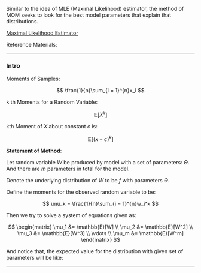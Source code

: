 Similar to the idea of MLE (Maximal Likelihood) estimator, the method of MOM seeks to look for the best model parameters that explain that distributions. 

[Maximal Likelihood Estimator](Maximal%20Likelihood%20Estimator.md)

Reference Materials: 

---
### **Intro**

Moments of Samples: 

$$
\frac{1}{n}\sum_{i = 1}^{n}x_i
$$

k th Moments for a Random Variable: 

$$
\mathbb{E}[X^{k}]
$$

kth Moment of $X$ about constant $c$ is: 

$$
\mathbb{E}[(x - c)^k]
$$

**Statement of Method**: 

Let random variable $W$ be produced by model with a set of parameters: $\Theta$. And there are $m$ parameters in total for the model. 

Denote the underlying distribution of $W$ to be $f$ with parameters $\Theta$. 

Define the moments for the observed random variable to be: 

$$
\mu_k = \frac{1}{n}\sum_{i = 1}^{n}w_i^k
$$

Then we try to solve a system of equations given as: 

$$
\begin{matrix}
    \mu_1 &= \mathbb{E}[W]
    \\
    \mu_2 &= \mathbb{E}[W^2]
    \\
    \mu_3 &= \mathbb{E}[W^3]  
    \\
    \vdots 
    \\
    \mu_m &= \mathbb{E}[W^m]
\end{matrix}
$$

And notice that, the expected value for the distribution with given set of parameters will be like: 



---


